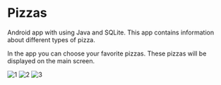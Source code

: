 # Pizzas
Android app with using Java and SQLite. This app contains information about different types of pizza.

In the app you can choose your favorite pizzas. These pizzas will be displayed on the main screen.

![1](https://user-images.githubusercontent.com/76612421/125029738-c6cb6e80-e092-11eb-85a1-a833fd824cbd.PNG)
![2](https://user-images.githubusercontent.com/76612421/125029745-c9c65f00-e092-11eb-95a0-84366011ead5.PNG)
![3](https://user-images.githubusercontent.com/76612421/125029751-cc28b900-e092-11eb-8190-9be4e0df25bb.PNG)
